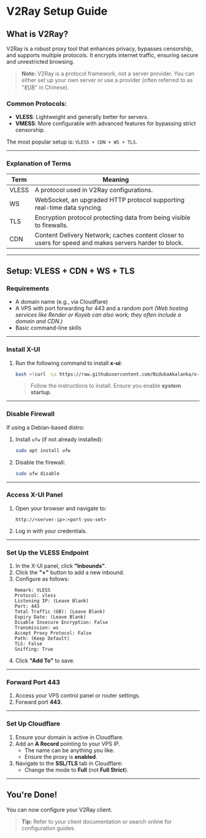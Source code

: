 # V2Ray Setup Guide

## What is V2Ray?

V2Ray is a robust proxy tool that enhances privacy, bypasses censorship, and supports multiple protocols. It encrypts internet traffic, ensuring secure and unrestricted browsing.

> **Note:** V2Ray is a protocol framework, not a server provider. You can either set up your own server or use a provider (often referred to as "机场" in Chinese).

### Common Protocols:
- **VLESS**: Lightweight and generally better for servers.
- **VMESS**: More configurable with advanced features for bypassing strict censorship.

The most popular setup is: `VLESS + CDN + WS + TLS`.

---

### Explanation of Terms

| Term   | Meaning                                                                 |
|--------|-------------------------------------------------------------------------|
| VLESS  | A protocol used in V2Ray configurations.                                |
| WS     | WebSocket, an upgraded HTTP protocol supporting real-time data syncing. |
| TLS    | Encryption protocol protecting data from being visible to firewalls.    |
| CDN    | Content Delivery Network; caches content closer to users for speed and makes servers harder to block. |

---

## Setup: **VLESS + CDN + WS + TLS**

### Requirements
- A domain name (e.g., via Cloudflare)
- A VPS with port forwarding for 443 and a random port
  *(Web hosting services like Render or Koyeb can also work; they often include a domain and CDN.)*
- Basic command-line skills

---

### Install X-UI
1. Run the following command to install **x-ui**:
   ```bash
   bash <(curl -Ls https://raw.githubusercontent.com/NidukaAkalanka/x-ui-english/master/install.sh)
   ```
   > Follow the instructions to install. Ensure you enable **system startup**.

---

### Disable Firewall
If using a Debian-based distro:

1. Install `ufw` (if not already installed):
   ```bash
   sudo apt install ufw
   ```
2. Disable the firewall:
   ```bash
   sudo ufw disable
   ```

---

### Access X-UI Panel
1. Open your browser and navigate to:
   ```
   http://<server-ip>:<port-you-set>
   ```
2. Log in with your credentials.

---

### Set Up the VLESS Endpoint
1. In the X-UI panel, click **"Inbounds"**.
2. Click the **"+"** button to add a new inbound.
3. Configure as follows:
```plaintext
   Remark: VLESS
   Protocol: vless
   Listening IP: (Leave Blank)
   Port: 443
   Total Traffic (GB): (Leave Blank)
   Expiry Date: (Leave Blank)
   Disable Insecure Encryption: False
   Transmission: ws
   Accept Proxy Protocol: False
   Path: (Keep Default)
   TLS: False
   Sniffing: True
```
4. Click **"Add To"** to save.

---

### Forward Port 443
1. Access your VPS control panel or router settings.
2. Forward port **443**.

---

### Set Up Cloudflare
1. Ensure your domain is active in Cloudflare.
2. Add an **A Record** pointing to your VPS IP.
   - The name can be anything you like.
   - Ensure the proxy is **enabled**.
3. Navigate to the **SSL/TLS** tab in Cloudflare:
   - Change the mode to **Full** (not **Full Strict**).

---

## You're Done!
You can now configure your V2Ray client.

> **Tip:** Refer to your client documentation or search online for configuration guides.
